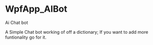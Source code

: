 # WpfApp_AIBot
Ai Chat bot

A Simple Chat bot working of off a dictionary;
If you want to add more funtionality go for it.
